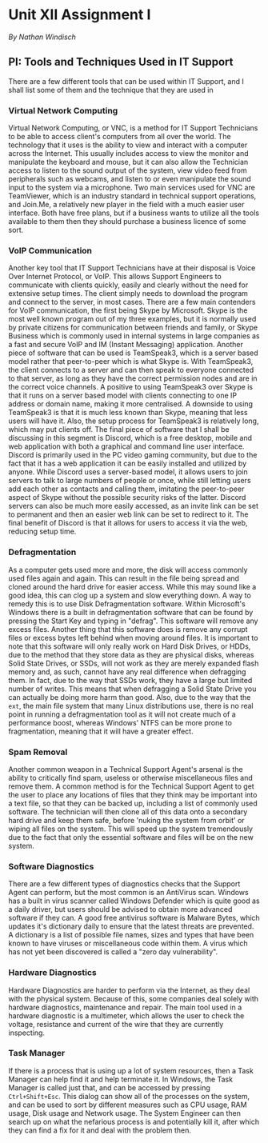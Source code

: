 # Unit XII Assignment I
*By Nathan Windisch*

## PI: Tools and Techniques Used in IT Support
There are a few different tools that can be used within IT Support, and I shall list some of them and the technique that they are used in

### Virtual Network Computing
Virtual Network Computing, or VNC, is a method for IT Support Technicians to be able to access client's computers from all over the world. The technology that it uses is the ability to view and interact with a computer across the Internet. This usually includes access to view the monitor and manipulate the keyboard and mouse, but it can also allow the Technician access to listen to the sound output of the system, view video feed from peripherals such as webcams, and listen to or even manipulate the sound input to the system via a microphone. Two main services used for VNC are TeamViewer, which is an industry standard in technical support operations, and Join.Me, a relatively new player in the field with a much easier user interface. Both have free plans, but if a business wants to utilize all the tools available to them then they should purchase a business licence of some sort. 

### VoIP Communication
Another key tool that IT Support Technicians have at their disposal is Voice Over Internet Protocol, or VoIP. This allows Support Engineers to communicate with clients quickly, easily and clearly without the need for extensive setup times. The client simply needs to download the program and connect to the server, in most cases. There are a few main contenders for VoIP communication, the first being Skype by Microsoft. Skype is the most well known program out of my three examples, but it is normally used by private citizens for communication between friends and family, or Skype Business which is commonly used in internal systems in large companies as a fast and secure VoIP and IM (Instant Messaging) application. Another piece of software that can be used is TeamSpeak3, which is a server based model rather that peer-to-peer which is what Skype is. With TeamSpeak3, the client connects to a server and can then speak to everyone connected to that server, as long as they have the correct permission nodes and are in the correct voice channels. A positive to using TeamSpeak3 over Skype is that it runs on a server based model with clients connecting to one IP address or domain name, making it more centralised. A downside to using TeamSpeak3 is that it is much less known than Skype, meaning that less users will have it. Also, the setup process for TeamSpeak3 is relatively long, which may put clients off. The final piece of software that I shall be discussing in this segment is Discord, which is a free desktop, mobile and web application with both a graphical and command line user interface. Discord is primarily used in the PC video gaming community, but due to the fact that it has a web application it can be easily installed and utilized by anyone. While Discord uses a server-based model, it allows users to join servers to talk to large numbers of people or once, while still letting users add each other as contacts and calling them, imitating the peer-to-peer aspect of Skype without the possible security risks of the latter. Discord servers can also be much more easily accessed, as an invite link can be set to permanent and then an easier web link can be set to redirect to it. The final benefit of Discord is that it allows for users to access it via the web, reducing setup time.

### Defragmentation
As a computer gets used more and more, the disk will access commonly used files again and again. This can result in the file being spread and cloned around the hard drive for easier access. While this may sound like a good idea, this can clog up a system and slow everything down. A way to remedy this is to use Disk Defragmentation software. Within Microsoft's Windows there is a built in defragmentation software that can be found by pressing the Start Key and typing in "defrag". This software will remove any excess files. Another thing that this software does is remove any corrupt files or excess bytes left behind when moving around files. It is important to note that this software will only really work on Hard Disk Drives, or HDDs, due to the method that they store data as they are physical disks, whereas Solid State Drives, or SSDs, will not work as they are merely expanded flash memory and, as such, cannot have any real difference when defragging them. In fact, due to the way that SSDs work, they have a large but limited number of writes. This means that when defragging a Solid State Drive you can actually be doing more harm than good. Also, due to the way that the `ext`, the main file system that many Linux distributions use, there is no real point in running a defragmentation tool as it will not create much of a performance boost, whereas Windows' NTFS can be more prone to fragmentation, meaning that it will have a greater effect.

### Spam Removal
Another common weapon in a Technical Support Agent's arsenal is the ability to critically find spam, useless or otherwise miscellaneous files and remove them. A common method is for the Technical Support Agent to get the user to place any locations of files that they think may be important into a text file, so that they can be backed up, including a list of commonly used software. The technician will then clone all of this data onto a secondary hard drive and keep them safe, before 'nuking the system from orbit' or wiping all files on the system. This will speed up the system tremendously due to the fact that only the essential software and files will be on the new system.

### Software Diagnostics
There are a few different types of diagnostics checks that the Support Agent can perform, but the most common is an AntiVirus scan. Windows has a built in virus scanner called Windows Defender which is quite good as a daily driver, but users should be advised to obtain more advanced software if they can. A good free antivirus software is Malware Bytes, which updates it's dictionary daily to ensure that the latest threats are prevented. A dictionary is a list of possible file names, sizes and types that have been known to have viruses or miscellaneous code within them. A virus which has not yet been discovered is called a "zero day vulnerability".

### Hardware Diagnostics
Hardware Diagnostics are harder to perform via the Internet, as they deal with the physical system. Because of this, some companies deal solely with hardware diagnostics, maintenance and repair. The main tool used in a hardware diagnostic is a multimeter, which allows the user to check the voltage, resistance and current of the wire that they are currently inspecting.

### Task Manager
If there is a process that is using up a lot of system resources, then a Task Manager can help find it and help terminate it. In Windows, the Task Manager is called just that, and can be accessed by pressing `Ctrl+Shift+Esc`. This dialog can show all of the processes on the system, and can be used to sort by different measures such as CPU usage, RAM usage, Disk usage and Network usage. The System Engineer can then search up on what the nefarious process is and potentially kill it, after which they can find a fix for it and deal with the problem then.

